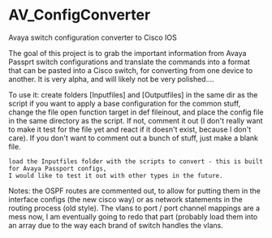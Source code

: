 # AV_ConfigConverter
Avaya switch configuration converter to Cisco IOS

The goal of this project is to grab the important information from Avaya Passprt switch configurations 
and translate the commands into a format that can be pasted into a Cisco switch, for converting from one device to another.
It is very alpha, and will likely not be very polished....


To use it:
    create folders [Inputfiles] and [Outputfiles] in the same dir as the script
    if you want to apply a base configuration for the common stuff, change the file open function target in def fileinout, 
    and place the config file in the same directory as the script. If not, comment it out (I don't really want to make it test
    for the file yet and react if it doesn't exist, because I don't care). If you don't want to comment out a bunch of stuff,
    just make a blank file.
    
    load the Inputfiles folder with the scripts to convert - this is built for Avaya Passport configs, 
    I would like to test it out with other types in the future.

Notes:
    the OSPF routes are commented out, to allow for putting them in the interface configs (the new cisco way) or as 
    network statements in the routing process (old style).
    The vlans to port / port channel mappings are a mess now, I am eventually going to redo that part (probably load them into 
    an array due to the way each brand of switch handles the vlans.
